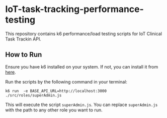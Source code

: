# IoT-task-tracking-performance-testing

This repository contains k6 performance/load testing scripts for IoT Clinical Task Trackin API.

## How to Run
Ensure you have k6 installed on your system. If not, you can install it from [here](https://k6.io/docs/getting-started/installation/).

Run the scripts by the following command in your terminal:
```
k6 run  -e BASE_API_URL=http://localhost:3000 ./src/roles/superAdmin.js
```
This will execute the script `superAdmin.js`. You can replace `superAdmin.js` with the path to any other role you want to run.